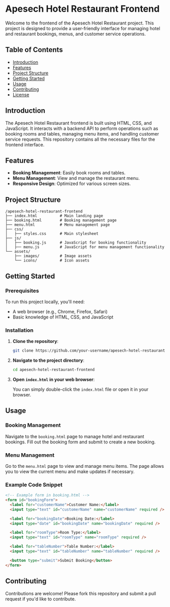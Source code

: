 # Apesech Hotel Restaurant Frontend

Welcome to the frontend of the Apesech Hotel Restaurant project. This project is designed to provide a user-friendly interface for managing hotel and restaurant bookings, menus, and customer service operations.

## Table of Contents

- [Introduction](#introduction)
- [Features](#features)
- [Project Structure](#project-structure)
- [Getting Started](#getting-started)
- [Usage](#usage)
- [Contributing](#contributing)
- [License](#license)

## Introduction

The Apesech Hotel Restaurant frontend is built using HTML, CSS, and JavaScript. It interacts with a backend API to perform operations such as booking rooms and tables, managing menu items, and handling customer service requests. This repository contains all the necessary files for the frontend interface.

## Features

- **Booking Management**: Easily book rooms and tables.
- **Menu Management**: View and manage the restaurant menu.
- **Responsive Design**: Optimized for various screen sizes.

## Project Structure

```
/apesech-hotel-restaurant-frontend
├── index.html          # Main landing page
├── booking.html        # Booking management page
├── menu.html           # Menu management page
├── css/
│   ├── styles.css      # Main stylesheet
├── js/
│   ├── booking.js      # JavaScript for booking functionality
│   ├── menu.js         # JavaScript for menu management functionality
└── assets/
    ├── images/         # Image assets
    └── icons/          # Icon assets
```

## Getting Started

### Prerequisites

To run this project locally, you'll need:

- A web browser (e.g., Chrome, Firefox, Safari)
- Basic knowledge of HTML, CSS, and JavaScript

### Installation

1. **Clone the repository**:

   ```bash
   git clone https://github.com/your-username/apesech-hotel-restaurant-frontend.git
   ```

2. **Navigate to the project directory**:

   ```bash
   cd apesech-hotel-restaurant-frontend
   ```

3. **Open `index.html` in your web browser**:

   You can simply double-click the `index.html` file or open it in your browser.

## Usage

### Booking Management

Navigate to the `booking.html` page to manage hotel and restaurant bookings. Fill out the booking form and submit to create a new booking.

### Menu Management

Go to the `menu.html` page to view and manage menu items. The page allows you to view the current menu and make updates if necessary.

### Example Code Snippet

```html
<!-- Example form in booking.html -->
<form id="bookingForm">
  <label for="customerName">Customer Name:</label>
  <input type="text" id="customerName" name="customerName" required />

  <label for="bookingDate">Booking Date:</label>
  <input type="date" id="bookingDate" name="bookingDate" required />

  <label for="roomType">Room Type:</label>
  <input type="text" id="roomType" name="roomType" required />

  <label for="tableNumber">Table Number:</label>
  <input type="text" id="tableNumber" name="tableNumber" required />

  <button type="submit">Submit Booking</button>
</form>
```

## Contributing

Contributions are welcome! Please fork this repository and submit a pull request if you'd like to contribute.
